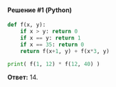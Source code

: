 #### Решение #1 (Python)
```python
def f(x, y):
    if x > y: return 0
    if x == y: return 1
    if x == 35: return 0
    return f(x+1, y) + f(x*3, y)

print( f(1, 12) * f(12, 40) )
```
**Ответ:** 14.
